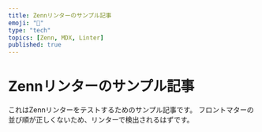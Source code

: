 ```yaml
---
title: Zennリンターのサンプル記事
emoji: "👏"
type: "tech"
topics: [Zenn, MDX, Linter]
published: true
---
```


# Zennリンターのサンプル記事

これはZennリンターをテストするためのサンプル記事です。
フロントマターの並び順が正しくないため、リンターで検出されるはずです。 
